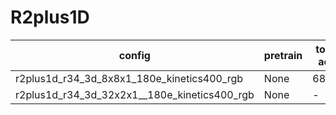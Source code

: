 # R2plus1D
config | pretrain | top1 acc| top5 acc | gpu_mem(M) | iter time(s) | ckpt | log
-|-|-|-|-|-|- | -
r2plus1d_r34_3d_8x8x1_180e_kinetics400_rgb | None |68.68|88.36|14492|3.49|[ckpt]()| [log]()
r2plus1d_r34_3d_32x2x1__180e_kinetics400_rgb|None|-|-|12971|1.52| [ckpt]() | [log]()
